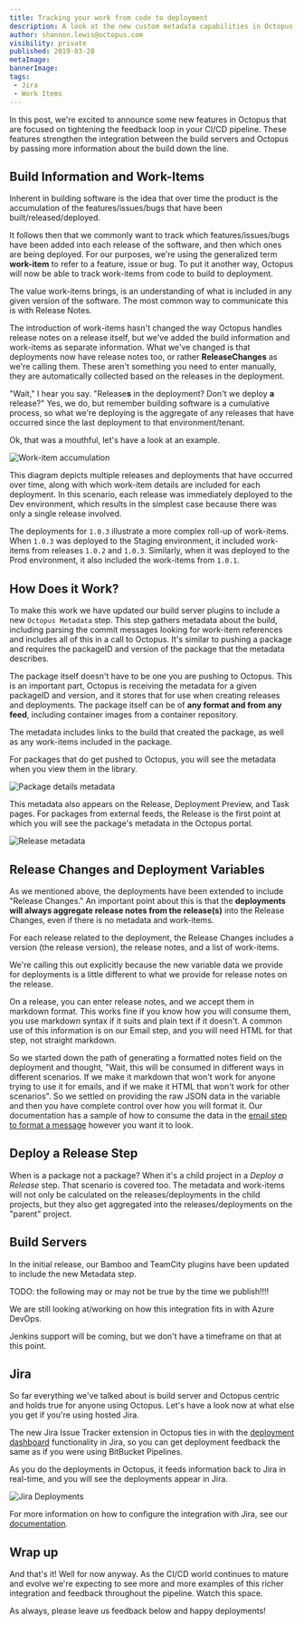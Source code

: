 ```yaml
---
title: Tracking your work from code to deployment
description: A look at the new custom metadata capabilities in Octopus.
author: shannon.lewis@octopus.com
visibility: private
published: 2019-03-28
metaImage:
bannerImage:
tags:
 - Jira
 - Work Items
---
```


In this post, we're excited to announce some new features in Octopus that are focused on tightening the feedback loop in your CI/CD pipeline. These features strengthen the integration between the build servers and Octopus by passing more information about the build down the line.

## Build Information and Work-Items

Inherent in building software is the idea that over time the product is the accumulation of the features/issues/bugs that have been built/released/deployed.

It follows then that we commonly want to track which features/issues/bugs have been added into each release of the software, and then which ones are being deployed. For our purposes, we're using the generalized term **work-item** to refer to a feature, issue or bug. To put it another way, Octopus will now be able to track work-items from code to build to deployment.

The value work-items brings, is an understanding of what is included in any given version of the software. The most common way to communicate this is with Release Notes.

The introduction of work-items hasn't changed the way Octopus handles release notes on a release itself, but we've added the build information and work-items as separate information. What we've changed is that deployments now have release notes too, or rather **ReleaseChanges** as we're calling them. These aren't something you need to enter manually, they are automatically collected based on the releases in the deployment.

"Wait," I hear you say. "Release**s** in the deployment? Don't we deploy **a** release?" Yes, we do, but remember building software is a cumulative process, so what we're deploying is the aggregate of any releases that have occurred since the last deployment to that environment/tenant.

Ok, that was a mouthful, let's have a look at an example.

![Work-item accumulation](accumulation.png)

This diagram depicts multiple releases and deployments that have occurred over time, along with which work-item details are included for each deployment. In this scenario, each release was immediately deployed to the Dev environment, which results in the simplest case because there was only a single release involved.

The deployments for `1.0.3` illustrate a more complex roll-up of work-items. When `1.0.3` was deployed to the Staging environment, it included work-items from releases `1.0.2` and `1.0.3`. Similarly, when it was deployed to the Prod environment, it also included the work-items from `1.0.1`.

## How Does it Work?

To make this work we have updated our build server plugins to include a new `Octopus Metadata` step. This step gathers metadata about the build, including parsing the commit messages looking for work-item references and includes all of this in a call to Octopus. It's similar to pushing a package and requires the packageID and version of the package that the metadata describes.

The package itself doesn't have to be one you are pushing to Octopus. This is an important part, Octopus is receiving the metadata for a given packageID and version, and it stores that for use when creating releases and deployments. The package itself can be of **any format and from any feed**, including container images from a container repository.

The metadata includes links to the build that created the package, as well as any work-items included in the package.

For packages that do get pushed to Octopus, you will see the metadata when you view them in the library.

![Package details metadata](package-detail.png)

This metadata also appears on the Release, Deployment Preview, and Task pages. For packages from external feeds, the Release is the first point at which you will see the package's metadata in the Octopus portal.

![Release metadata](release-work-items.png)

## Release Changes and Deployment Variables

As we mentioned above, the deployments have been extended to include "Release Changes." An important point about this is that the **deployments will always aggregate release notes from the release(s)** into the Release Changes, even if there is no metadata and work-items.

For each release related to the deployment, the Release Changes includes a version (the release version), the release notes, and a list of work-items.

We're calling this out explicitly because the new variable data we provide for deployments is a little different to what we provide for release notes on the release.

On a release, you can enter release notes, and we accept them in markdown format. This works fine if you know how you will consume them, you use markdown syntax if it suits and plain text if it doesn't. A common use of this information is on our Email step, and you will need HTML for that step, not straight markdown.

So we started down the path of generating a formatted notes field on the deployment and thought, "Wait, this will be consumed in different ways in different scenarios. If we make it markdown that won't work for anyone trying to use it for emails, and if we make it HTML that won't work for other scenarios". So we settled on providing the raw JSON data in the variable and then you have complete control over how you will format it. Our documentation has a sample of how to consume the data in the [email step to format a message](/docs/api-and-integration/metadata/index.md#Deployment-Variables-and-the-Email-Step) however you want it to look.

## Deploy a Release Step

When is a package not a package? When it's a child project in a _Deploy a Release_ step. That scenario is covered too. The metadata and work-items will not only be calculated on the releases/deployments in the child projects, but they also get aggregated into the releases/deployments on the "parent" project.

## Build Servers

In the initial release, our Bamboo and TeamCity plugins have been updated to include the new Metadata step.

TODO: the following may or may not be true by the time we publish!!!!

We are still looking at/working on how this integration fits in with Azure DevOps.

Jenkins support will be coming, but we don't have a timeframe on that at this point.

## Jira

So far everything we've talked about is build server and Octopus centric and holds true for anyone using Octopus. Let's have a look now at what else you get if you're using hosted Jira.

The new Jira Issue Tracker extension in Octopus ties in with the [deployment dashboard](https://confluence.atlassian.com/bamboo/viewing-bamboo-activity-in-jira-applications-399377384.html) functionality in Jira, so you can get deployment feedback the same as if you were using BitBucket Pipelines.

As you do the deployments in Octopus, it feeds information back to Jira in real-time, and you will see the deployments appear in Jira.

![Jira Deployments](jira-deployment.png)

For more information on how to configure the integration with Jira, see our [documentation](/docs/api-and-integration/metadata/jira.md).

## Wrap up

And that's it! Well for now anyway. As the CI/CD world continues to mature and evolve we're expecting to see more and more examples of this richer integration and feedback throughout the pipeline. Watch this space.

As always, please leave us feedback below and happy deployments!
